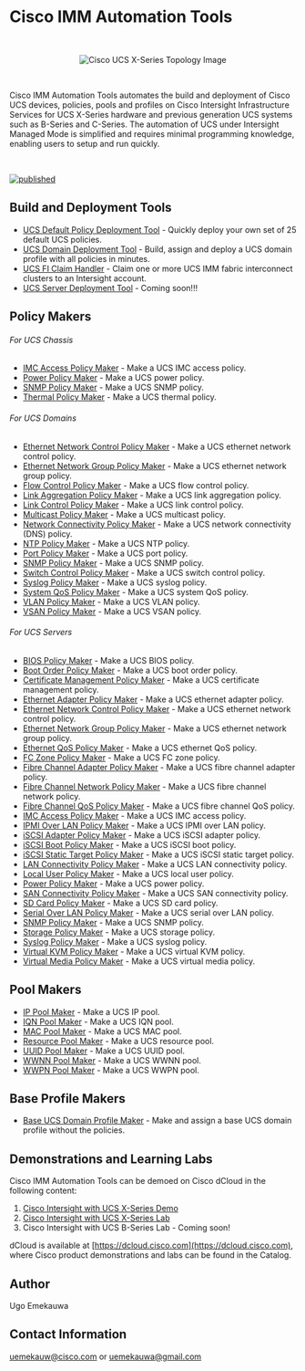 # Cisco IMM Automation Tools

<br>
<p align="center">
  <img alt="Cisco UCS X-Series Topology Image" title="Cisco UCS X-Series Topology" src="./src/assets/Cisco_UCS_X-Series_Topology.png">
</p>  
<br>
<p>
  Cisco IMM Automation Tools automates the build and deployment of Cisco UCS devices, policies, pools and profiles on Cisco Intersight Infrastructure Services for UCS X-Series hardware and previous generation UCS systems such as B-Series and C-Series. The automation of UCS under Intersight Managed Mode is simplified and requires minimal programming knowledge, enabling users to setup and run quickly.
</p>
<br>

[![published](https://static.production.devnetcloud.com/codeexchange/assets/images/devnet-published.svg)](https://developer.cisco.com/codeexchange/github/repo/ugo-emekauwa/cisco-imm-automation-tools)

## Build and Deployment Tools
- [UCS Default Policy Deployment Tool](./src/deployment_tools/ucs_default_policy_deployment_tool) - Quickly deploy your own set of 25 default UCS policies.
- [UCS Domain Deployment Tool](./src/deployment_tools/ucs_domain_deployment_tool) - Build, assign and deploy a UCS domain profile with all policies in minutes.
- [UCS FI Claim Handler](./src/deployment_tools/ucs_fi_claim_handler) - Claim one or more UCS IMM fabric interconnect clusters to an Intersight account.
- [UCS Server Deployment Tool](./src/deployment_tools/ucs_server_deployment_tool) - Coming soon!!!

## Policy Makers

###### For UCS Chassis
- [IMC Access Policy Maker](./src/policy_makers/imc_access_policy_maker) - Make a UCS IMC access policy.
- [Power Policy Maker](./src/policy_makers/power_policy_maker) - Make a UCS power policy.
- [SNMP Policy Maker](./src/policy_makers/snmp_policy_maker) - Make a UCS SNMP policy.
- [Thermal Policy Maker](./src/policy_makers/thermal_policy_maker) - Make a UCS thermal policy.

###### For UCS Domains
- [Ethernet Network Control Policy Maker](./src/policy_makers/ethernet_network_control_policy_maker) - Make a UCS ethernet network control policy.
- [Ethernet Network Group Policy Maker](./src/policy_makers/ethernet_network_group_policy_maker) - Make a UCS ethernet network group policy.
- [Flow Control Policy Maker](./src/policy_makers/flow_control_policy_maker) - Make a UCS flow control policy.
- [Link Aggregation Policy Maker](./src/policy_makers/link_aggregation_policy_maker) - Make a UCS link aggregation policy.
- [Link Control Policy Maker](./src/policy_makers/link_control_policy_maker) - Make a UCS link control policy.
- [Multicast Policy Maker](./src/policy_makers/multicast_policy_maker) - Make a UCS multicast policy.
- [Network Connectivity Policy Maker](./src/policy_makers/network_connectivity_policy_maker) - Make a UCS network connectivity (DNS) policy.
- [NTP Policy Maker](./src/policy_makers/ntp_policy_maker) - Make a UCS NTP policy.
- [Port Policy Maker](./src/policy_makers/port_policy_maker) - Make a UCS port policy.
- [SNMP Policy Maker](./src/policy_makers/snmp_policy_maker) - Make a UCS SNMP policy.
- [Switch Control Policy Maker](./src/policy_makers/switch_control_policy_maker) - Make a UCS switch control policy.
- [Syslog Policy Maker](./src/policy_makers/syslog_policy_maker) - Make a UCS syslog policy.
- [System QoS Policy Maker](./src/policy_makers/system_qos_policy_maker) - Make a UCS system QoS policy.
- [VLAN Policy Maker](./src/policy_makers/vlan_policy_maker) - Make a UCS VLAN policy.
- [VSAN Policy Maker](./src/policy_makers/vsan_policy_maker) - Make a UCS VSAN policy.

###### For UCS Servers
- [BIOS Policy Maker](./src/policy_makers/bios_policy_maker) - Make a UCS BIOS policy.
- [Boot Order Policy Maker](./src/policy_makers/boot_order_policy_maker) - Make a UCS boot order policy.
- [Certificate Management Policy Maker](./src/policy_makers/cert_mgmt_policy_maker) - Make a UCS certificate management policy.
- [Ethernet Adapter Policy Maker](./src/policy_makers/ethernet_adapter_policy_maker) - Make a UCS ethernet adapter policy.
- [Ethernet Network Control Policy Maker](./src/policy_makers/ethernet_network_control_policy_maker) - Make a UCS ethernet network control policy.
- [Ethernet Network Group Policy Maker](./src/policy_makers/ethernet_network_group_policy_maker) - Make a UCS ethernet network group policy.
- [Ethernet QoS Policy Maker](./src/policy_makers/ethernet_qos_policy_maker) - Make a UCS ethernet QoS policy.
- [FC Zone Policy Maker](./src/policy_makers/fc_zone_policy_maker) - Make a UCS FC zone policy.
- [Fibre Channel Adapter Policy Maker](./src/policy_makers/fibre_channel_adapter_policy_maker) - Make a UCS fibre channel adapter policy.
- [Fibre Channel Network Policy Maker](./src/policy_makers/fibre_channel_network_policy_maker) - Make a UCS fibre channel network policy.
- [Fibre Channel QoS Policy Maker](./src/policy_makers/fibre_channel_qos_policy_maker) - Make a UCS fibre channel QoS policy.
- [IMC Access Policy Maker](./src/policy_makers/imc_access_policy_maker) - Make a UCS IMC access policy.
- [IPMI Over LAN Policy Maker](./src/policy_makers/ipmi_over_lan_policy_maker) - Make a UCS IPMI over LAN policy.
- [iSCSI Adapter Policy Maker](./src/policy_makers/iscsi_adapter_policy_maker) - Make a UCS iSCSI adapter policy.
- [iSCSI Boot Policy Maker](./src/policy_makers/iscsi_boot_policy_maker) - Make a UCS iSCSI boot policy.
- [iSCSI Static Target Policy Maker](./src/policy_makers/iscsi_static_target_policy_maker) - Make a UCS iSCSI static target policy.
- [LAN Connectivity Policy Maker](./src/policy_makers/lan_connectivity_policy_maker) - Make a UCS LAN connectivity policy.
- [Local User Policy Maker](./src/policy_makers/local_user_policy_maker) - Make a UCS local user policy.
- [Power Policy Maker](./src/policy_makers/power_policy_maker) - Make a UCS power policy.
- [SAN Connectivity Policy Maker](./src/policy_makers/san_connectivity_policy_maker) - Make a UCS SAN connectivity policy.
- [SD Card Policy Maker](./src/policy_makers/sd_card_policy_maker) - Make a UCS SD card policy.
- [Serial Over LAN Policy Maker](./src/policy_makers/serial_over_lan_policy_maker) - Make a UCS serial over LAN policy.
- [SNMP Policy Maker](./src/policy_makers/snmp_policy_maker) - Make a UCS SNMP policy.
- [Storage Policy Maker](./src/policy_makers/storage_policy_maker) - Make a UCS storage policy.
- [Syslog Policy Maker](./src/policy_makers/syslog_policy_maker) - Make a UCS syslog policy.
- [Virtual KVM Policy Maker](./src/policy_makers/virtual_kvm_policy_maker) - Make a UCS virtual KVM policy.
- [Virtual Media Policy Maker](./src/policy_makers/virtual_media_policy_maker) - Make a UCS virtual media policy.

## Pool Makers
- [IP Pool Maker](./src/pool_makers/ip_pool_maker) - Make a UCS IP pool.
- [IQN Pool Maker](./src/pool_makers/iqn_pool_maker) - Make a UCS IQN pool.
- [MAC Pool Maker](./src/pool_makers/mac_pool_maker) - Make a UCS MAC pool.
- [Resource Pool Maker](./src/pool_makers/resource_pool_maker) - Make a UCS resource pool.
- [UUID Pool Maker](./src/pool_makers/uuid_pool_maker) - Make a UCS UUID pool.
- [WWNN Pool Maker](./src/pool_makers/wwnn_pool_maker) - Make a UCS WWNN pool.
- [WWPN Pool Maker](./src/pool_makers/wwpn_pool_maker) - Make a UCS WWPN pool.

## Base Profile Makers
- [Base UCS Domain Profile Maker](./src/profile_makers/ucs_domain_profile_maker) - Make and assign a base UCS domain profile without the policies.

## Demonstrations and Learning Labs
Cisco IMM Automation Tools can be demoed on Cisco dCloud in the following content:

1. [Cisco Intersight with UCS X-Series Demo](https://dcloud2-rtp.cisco.com/content/instantdemo/cisco-intersight-mode-with-ucs-x-series-v1-instant-demo-2)
2. [Cisco Intersight with UCS X-Series Lab](https://dcloud2.cisco.com/demo/cisco-intersight-management-with-x-series-lab-v1)
3. Cisco Intersight with UCS B-Series Lab - Coming soon!

dCloud is available at [https://dcloud.cisco.com](https://dcloud.cisco.com), where Cisco product demonstrations and labs can be found in the Catalog.

## Author
Ugo Emekauwa

## Contact Information
uemekauw@cisco.com or uemekauwa@gmail.com

